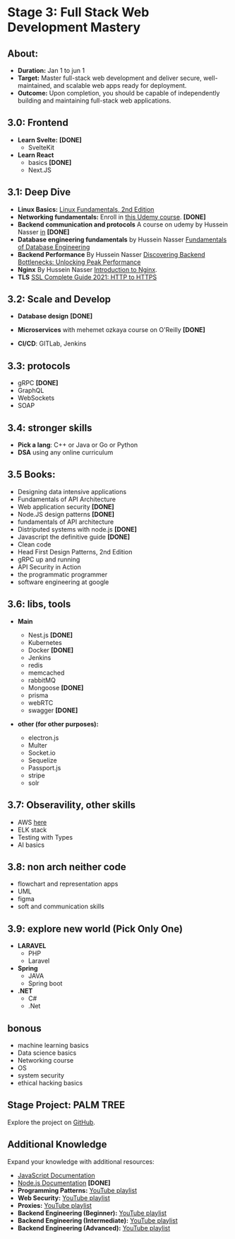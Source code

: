 # Stage 3: Full Stack Web Development Mastery

## About:

- **Duration:** Jan 1 to jun 1
- **Target:** Master full-stack web development and deliver secure, well-maintained, and scalable web apps ready for deployment.
- **Outcome:** Upon completion, you should be capable of independently building and maintaining full-stack web applications.

## 3.0: Frontend

- **Learn Svelte:** **[DONE]**
  - SvelteKit 
- **Learn React**
  - basics **[DONE]**
  - Next.JS

## 3.1: Deep Dive

- **Linux Basics:** [Linux Fundamentals, 2nd Edition](https://learning.oreilly.com/videos/-/9780137929313/)
- **Networking fundamentals:** Enroll in [this Udemy course](https://www.udemy.com/course/fundamentals-of-networking-for-effective-backend-design/). **[DONE]**
- **Backend communication and protocols** A course on udemy by Hussein Nasser [in](https://www.udemy.com/course/fundamentals-of-backend-communications-and-protocols/) **[DONE]**
- **Database engineering fundamentals** by Hussein Nasser [Fundamentals of Database Engineering](https://www.udemy.com/course/database-engines-crash-course/)
- **Backend Performance** By Hussein Nasser [Discovering Backend Bottlenecks: Unlocking Peak Performance](https://www.udemy.com/course/discovering-backend-bottlenecks-unlocking-peak-performance/)
- **Nginx** By Hussein Nasser [Introduction to Nginx](https://www.udemy.com/course/nginx-crash-course/).
- **TLS** [SSL Complete Guide 2021: HTTP to HTTPS](https://learning.oreilly.com/course/ssl-complete-guide/9781839211508/)

## 3.2: Scale and Develop

- **Database design** **[DONE]**

- **Microservices** with mehemet ozkaya course on O'Reilly **[DONE]**

- **CI/CD**: GITLab, Jenkins

## 3.3: protocols

- gRPC **[DONE]**
- GraphQL
- WebSockets
- SOAP

## 3.4: stronger skills

- **Pick a lang**: C++ or Java or Go or Python
- **DSA** using any online curriculum

## 3.5 Books:

- Designing data intensive applications
- Fundamentals of API Architecture
- Web application security **[DONE]**
- Node.JS design patterns **[DONE]**
- fundamentals of API architecture
- Distriputed systems with node.js **[DONE]**
- Javascript the definitive guide **[DONE]**
- Clean code
- Head First Design Patterns, 2nd Edition
- gRPC up and running
- API Security in Action
- the programmatic programmer
- software engineering at google

## 3.6: libs, tools

- **Main**

  - Nest.js **[DONE]**
  - Kubernetes
  - Docker **[DONE]**
  - Jenkins
  - redis
  - memcached
  - rabbitMQ
  - Mongoose **[DONE]**
  - prisma
  - webRTC
  - swagger **[DONE]**

- **other (for other purposes):**

  - electron.js
  - Multer
  - Socket.io
  - Sequelize
  - Passport.js
  - stripe
  - solr

## 3.7: Obseravility, other skills

- AWS [here](https://learning.oreilly.com/videos/-/9780137928521/)
- ELK stack
- Testing with Types
- AI basics

## 3.8: non arch neither code

- flowchart and representation apps
- UML
- figma
- soft and communication skills

## 3.9: explore new world (Pick Only One)

- **LARAVEL**
  - PHP
  - Laravel
- **Spring**
  - JAVA
  - Spring boot
- **.NET**
  - C#
  - .Net

## bonous

- machine learning basics
- Data science basics
- Networking course
- OS
- system security
- ethical hacking basics
  
## Stage Project: PALM TREE

Explore the project on [GitHub](https://github.com/RealKareemAnees/PALM-TREE).

## Additional Knowledge

Expand your knowledge with additional resources:

- [JavaScript Documentation](https://developer.mozilla.org/en-US/docs/Web/JavaScript)
- [Node.js Documentation](https://nodejs.org/docs/latest/api/fs.html) **[DONE]**
- **Programming Patterns:** [YouTube playlist](https://www.youtube.com/playlist?list=PLQnljOFTspQV1emqxKbcP5esAf4zpqWpe)
- **Web Security:** [YouTube playlist](https://www.youtube.com/playlist?list=PLQnljOFTspQU3YDMRSMvzflh_qXoz9zfv)
- **Proxies:** [YouTube playlist](https://www.youtube.com/playlist?list=PLQnljOFTspQVMeBmWI2AhxULWEeo7AaMC)
- **Backend Engineering (Beginner):** [YouTube playlist](https://www.youtube.com/playlist?list=PLQnljOFTspQUNnO4p00ua_C5mKTfldiYT)
- **Backend Engineering (Intermediate):** [YouTube playlist](https://www.youtube.com/playlist?list=PLQnljOFTspQWGuRmwojJ6LiV0ejm6eOcs)
- **Backend Engineering (Advanced):** [YouTube playlist](https://www.youtube.com/playlist?list=PLQnljOFTspQUybacGRk1b_p13dgI-SmcZ)
